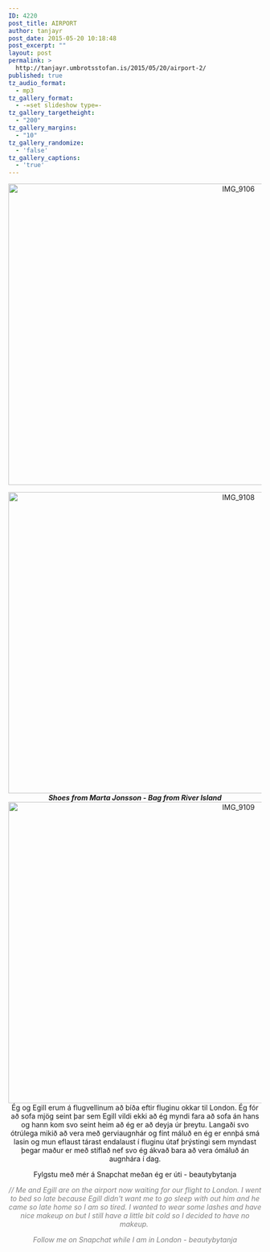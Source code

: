 ```yaml
---
ID: 4220
post_title: AIRPORT
author: tanjayr
post_date: 2015-05-20 10:18:48
post_excerpt: ""
layout: post
permalink: >
  http://tanjayr.umbrotsstofan.is/2015/05/20/airport-2/
published: true
tz_audio_format:
  - mp3
tz_gallery_format:
  - -=set slideshow type=-
tz_gallery_targetheight:
  - "200"
tz_gallery_margins:
  - "10"
tz_gallery_randomize:
  - 'false'
tz_gallery_captions:
  - 'true'
---
```

<p style="text-align: center;"><img class="aligncenter size-large wp-image-4221" src="http://www.tanjayr.com/wp-content/uploads/2015/05/IMG_9106-1024x683.jpg" alt="IMG_9106" width="900" height="600" /></p>
<p style="text-align: center;"><img class="aligncenter size-large wp-image-4222" src="http://www.tanjayr.com/wp-content/uploads/2015/05/IMG_9108-1024x683.jpg" alt="IMG_9108" width="900" height="600" /><strong><em>Shoes from Marta Jonsson - Bag from River Island</em></strong>
<img class="aligncenter size-large wp-image-4223" src="http://www.tanjayr.com/wp-content/uploads/2015/05/IMG_9109-1024x683.jpg" alt="IMG_9109" width="900" height="600" />Ég og Egill erum á flugvellinum að bíða eftir fluginu okkar til London. Ég fór að sofa mjög seint þar sem Egill vildi ekki að ég myndi fara að sofa án hans og hann kom svo seint heim að ég er að deyja úr þreytu. Langaði svo ótrúlega mikið að vera með gerviaugnhár og fínt máluð en ég er ennþá smá lasin og mun eflaust tárast endalaust í fluginu útaf þrýstingi sem myndast þegar maður er með stíflað nef svo ég ákvað bara að vera ómáluð án augnhára í dag.</p>
<p style="text-align: center;">Fylgstu með mér á Snapchat meðan ég er úti - beautybytanja</p>
<p style="text-align: center;"><em><span style="color: #808080;">// Me and Egill are on the airport now waiting for our flight to London. I went to bed so late because Egill didn't want me to go sleep with out him and he came so late home so I am so tired. I wanted to wear some lashes and have nice makeup on but I still have a little bit cold so I decided to have no makeup. </span></em></p>
<p style="text-align: center;"><em><span style="color: #808080;">Follow me on Snapchat while I am in London - beautybytanja</span></em></p>